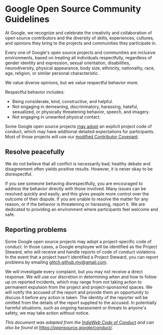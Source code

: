 # Google Open Source Community Guidelines

At Google, we recognize and celebrate the creativity and collaboration of open
source contributors and the diversity of skills, experiences, cultures, and
opinions they bring to the projects and communities they participate in.

Every one of Google's open source projects and communities are inclusive
environments, based on treating all individuals respectfully, regardless of
gender identity and expression, sexual orientation, disabilities,
neurodiversity, physical appearance, body size, ethnicity, nationality, race,
age, religion, or similar personal characteristic.

We value diverse opinions, but we value respectful behavior more.

Respectful behavior includes:

* Being considerate, kind, constructive, and helpful.
* Not engaging in demeaning, discriminatory, harassing, hateful, sexualized, or
  physically threatening behavior, speech, and imagery.
* Not engaging in unwanted physical contact.

Some Google open source projects [may adopt][] an explicit project code of
conduct, which may have additional detailed expectations for participants. Most
of those projects will use our [modified Contributor Covenant][].

[may adopt]: https://opensource.google/docs/releasing/preparing/#conduct
[modified Contributor Covenant]: https://opensource.google/docs/releasing/template/CODE_OF_CONDUCT/

## Resolve peacefully

We do not believe that all conflict is necessarily bad; healthy debate and
disagreement often yields positive results. However, it is never okay to be
disrespectful.

If you see someone behaving disrespectfully, you are encouraged to address the
behavior directly with those involved. Many issues can be resolved quickly and
easily, and this gives people more control over the outcome of their dispute.
If you are unable to resolve the matter for any reason, or if the behavior is
threatening or harassing, report it. We are dedicated to providing an
environment where participants feel welcome and safe.

## Reporting problems

Some Google open source projects may adopt a project-specific code of conduct.
In those cases, a Google employee will be identified as the Project Steward,
who will receive and handle reports of code of conduct violations. In the event
that a project hasn’t identified a Project Steward, you can report problems by
emailing glitch.github.my@gmail.com.

We will investigate every complaint, but you may not receive a direct response.
We will use our discretion in determining when and how to follow up on reported
incidents, which may range from not taking action to permanent expulsion from
the project and project-sponsored spaces. We will notify the accused of the
report and provide them an opportunity to discuss it before any action is
taken. The identity of the reporter will be omitted from the details of the
report supplied to the accused. In potentially harmful situations, such as
ongoing harassment or threats to anyone's safety, we may take action without
notice.

*This document was adapted from the [IndieWeb Code of Conduct][] and can also
be found at <https://opensource.google/conduct/>.*

[IndieWeb Code of Conduct]: https://indieweb.org/code-of-conduct
